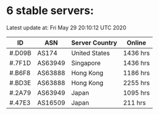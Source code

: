 # 6 stable servers:

Latest update at: Fri May 29 20:10:12 UTC 2020

| ID | ASN | Server Country | Online |
| -- | --- | -------------- | ------ |
| #.D09B | AS174 | United States | 1436 hrs |
| #.7F1D | AS63949 | Singapore | 1436 hrs |
| #.B6F8 | AS63888 | Hong Kong | 1186 hrs |
| #.BD3E | AS63888 | Hong Kong | 2255 hrs |
| #.2A79 | AS63949 | Japan | 1095 hrs |
| #.47E3 | AS16509 | Japan | 211 hrs |

